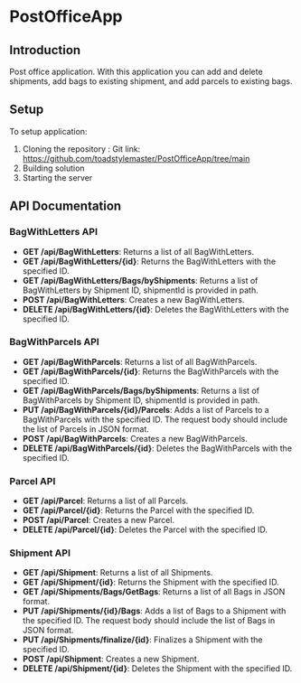 # PostOfficeApp

## Introduction

Post office application. With this application you can add and delete shipments, add bags to existing shipment, and add parcels to existing bags.

## Setup

To setup application:

1. Cloning the repository : Git link: https://github.com/toadstylemaster/PostOfficeApp/tree/main
2. Building solution
3. Starting the server

## API Documentation

### BagWithLetters API

- **GET /api/BagWithLetters**: Returns a list of all BagWithLetters.
- **GET /api/BagWithLetters/{id}**: Returns the BagWithLetters with the specified ID.
- **GET /api/BagWithLetters/Bags/byShipments**: Returns a list of BagWithLetters by Shipment ID, shipmentId is provided in path.
- **POST /api/BagWithLetters**: Creates a new BagWithLetters.
- **DELETE /api/BagWithLetters/{id}**: Deletes the BagWithLetters with the specified ID.

### BagWithParcels API

- **GET /api/BagWithParcels**: Returns a list of all BagWithParcels.
- **GET /api/BagWithParcels/{id}**: Returns the BagWithParcels with the specified ID.
- **GET /api/BagWithParcels/Bags/byShipments**: Returns a list of BagWithParcels by Shipment ID, shipmentId is provided in path.
- **PUT /api/BagWithParcels/{id}/Parcels**: Adds a list of Parcels to a BagWithParcels with the specified ID. The request body should include the list of Parcels in JSON format.
- **POST /api/BagWithParcels**: Creates a new BagWithParcels.
- **DELETE /api/BagWithParcels/{id}**: Deletes the BagWithParcels with the specified ID.

### Parcel API

- **GET /api/Parcel**: Returns a list of all Parcels.
- **GET /api/Parcel/{id}**: Returns the Parcel with the specified ID.
- **POST /api/Parcel**: Creates a new Parcel.
- **DELETE /api/Parcel/{id}**: Deletes the Parcel with the specified ID.

### Shipment API

- **GET /api/Shipment**: Returns a list of all Shipments.
- **GET /api/Shipment/{id}**: Returns the Shipment with the specified ID. 
- **GET /api/Shipments/Bags/GetBags**: Returns a list of all Bags in JSON format.
- **PUT /api/Shipments/{id}/Bags**: Adds a list of Bags to a Shipment with the specified ID. The request body should include the list of Bags in JSON format.
- **PUT /api/Shipments/finalize/{id}**: Finalizes a Shipment with the specified ID.
- **POST /api/Shipment**: Creates a new Shipment.
- **DELETE /api/Shipment/{id}**: Deletes the Shipment with the specified ID.

